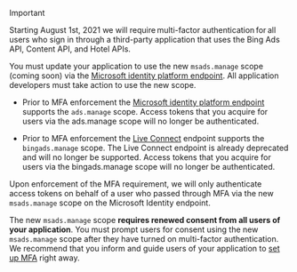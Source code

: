 > [!IMPORTANT]
> Starting August 1st, 2021 we will require multi-factor authentication for all users who sign in through a third-party application that uses the Bing Ads API, Content API, and Hotel APIs.
> 
> You must update your application to use the new ```msads.manage``` scope (coming soon) via the [Microsoft identity platform endpoint](../authentication-oauth-identity-platform.md). All application developers must take action to use the new scope. 
> 
> - Prior to MFA enforcement the [Microsoft identity platform endpoint](../authentication-oauth-identity-platform.md) supports the ```ads.manage``` scope. Access tokens that you acquire for users via the ads.manage scope will no longer be authenticated.
> 
> - Prior to MFA enforcement the [Live Connect](../authentication-oauth-live-connect.md) endpoint supports the ```bingads.manage``` scope. The Live Connect endpoint is already deprecated and will no longer be supported. Access tokens that you acquire for users via the bingads.manage scope will no longer be authenticated.
> 
> Upon enforcement of the MFA requirement, we will only authenticate access tokens on behalf of a user who passed through MFA via the new ```msads.manage``` scope on the Microsoft Identity endpoint.
> 
> The new ```msads.manage``` scope **requires renewed consent from all users of your application**. You must prompt users for consent using the new ```msads.manage``` scope after they have turned on multi-factor authentication. We recommend that you inform and guide users of your application to [set up MFA](https://docs.microsoft.com/azure/active-directory/user-help/multi-factor-authentication-end-user-first-time#who-decides-if-you-use-this-feature) right away.
